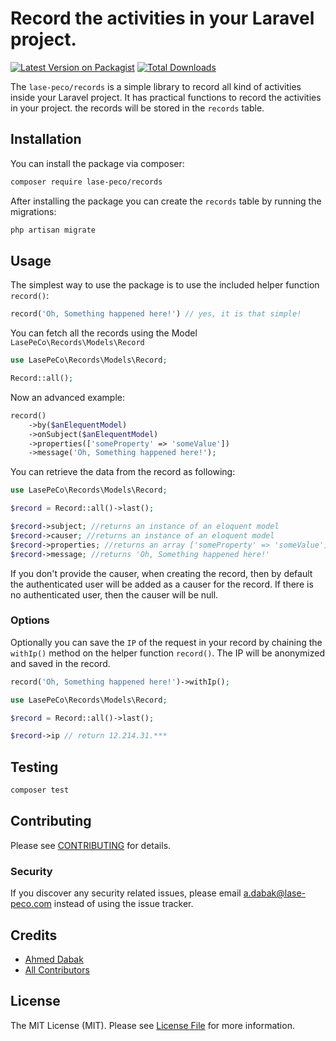 # Record the activities in your Laravel project.

[![Latest Version on Packagist](https://img.shields.io/packagist/v/lase-peco/records.svg?style=flat-square)](https://packagist.org/packages/lase-peco/records)
[![Total Downloads](https://img.shields.io/packagist/dt/lase-peco/records.svg?style=flat-square)](https://packagist.org/packages/lase-peco/records)

The `lase-peco/records` is a simple library to record all kind of activities inside your Laravel
project. It has practical functions to record the activities in your project.
the records will be stored in the ``records`` table.


## Installation

You can install the package via composer:

```bash
composer require lase-peco/records
```
After installing the package you can create the ``records`` table by running the migrations:

```php 
php artisan migrate
```
## Usage

The simplest way to use the package is to use the included helper function ``record()``:

```php
record('Oh, Something happened here!') // yes, it is that simple!
```
You can fetch all the records using the Model ``LasePeCo\Records\Models\Record``

```php
use LasePeCo\Records\Models\Record;

Record::all();
```

Now an advanced example:

```php
record()
    ->by($anElequentModel)
    ->onSubject($anElequentModel)
    ->properties(['someProperty' => 'someValue'])
    ->message('Oh, Something happened here!');
```

You can retrieve the data from the record as following:
 
```php
use LasePeCo\Records\Models\Record;

$record = Record::all()->last();

$record->subject; //returns an instance of an eloquent model
$record->causer; //returns an instance of an eloquent model
$record->properties; //returns an array ['someProperty' => 'someValue']
$record->message; //returns 'Oh, Something happened here!'
```

If you don't provide the causer, when creating the record, then by default the authenticated user will be added as a causer for the record.
If there is no authenticated user, then the causer will be null.

### Options

Optionally you can save the ``IP`` of the request in your record by chaining the ``withIp()`` method on the helper function ``record()``.
The IP will be anonymized and saved in the record.

```php
record('Oh, Something happened here!')->withIp();

use LasePeCo\Records\Models\Record;

$record = Record::all()->last();

$record->ip // return 12.214.31.***
```

## Testing

``` bash
composer test
```

## Contributing

Please see [CONTRIBUTING](CONTRIBUTING.md) for details.

### Security

If you discover any security related issues, please email a.dabak@lase-peco.com instead of using the issue tracker.

## Credits

- [Ahmed Dabak](https://github.com/lase-peco)
- [All Contributors](CONTRIBUTING.md)

## License

The MIT License (MIT). Please see [License File](LICENSE.md) for more information.
